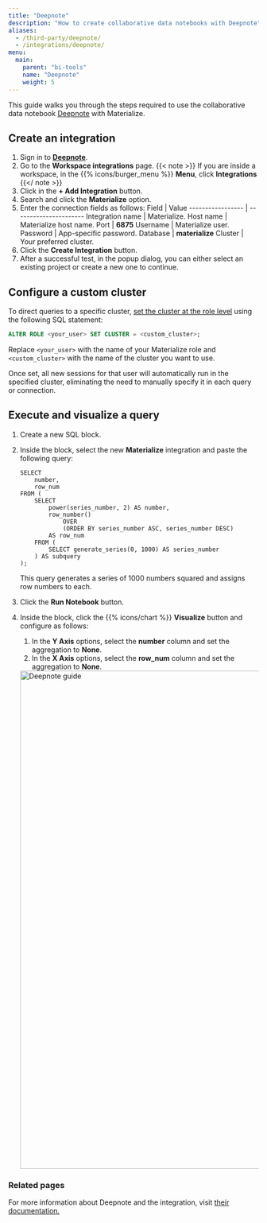 ```yaml
---
title: "Deepnote"
description: "How to create collaborative data notebooks with Deepnote"
aliases:
  - /third-party/deepnote/
  - /integrations/deepnote/
menu:
  main:
    parent: "bi-tools"
    name: "Deepnote"
    weight: 5
---
```


This guide walks you through the steps required to use the collaborative data notebook [Deepnote](https://deepnote.com/) with Materialize.

## Create an integration

1. Sign in to **[Deepnote](https://deepnote.com/)**.
2. Go to the **Workspace integrations** page.
  {{< note >}}
  If you are inside a workspace, in the {{% icons/burger_menu %}} **Menu**, click **Integrations**
  {{</ note >}}
1. Click in the **+ Add Integration** button.
2. Search and click the **Materialize** option.
3. Enter the connection fields as follows:
    Field             | Value
    ----------------- | ----------------------
    Integration name  | Materialize.
    Host name         | Materialize host name.
    Port              | **6875**
    Username          | Materialize user.
    Password          | App-specific password.
    Database          | **materialize**
    Cluster           | Your preferred cluster.
4. Click the **Create Integration** button.
5. After a successful test, in the popup dialog, you can either select an existing project or create a new one to continue.

## Configure a custom cluster

To direct queries to a specific cluster, [set the cluster at the role level](/sql/alter-role) using the following SQL statement:

```sql
ALTER ROLE <your_user> SET CLUSTER = <custom_cluster>;
```

Replace `<your_user>` with the name of your Materialize role and `<custom_cluster>` with the name of the cluster you want to use.

Once set, all new sessions for that user will automatically run in the specified cluster, eliminating the need to manually specify it in each query or connection.

## Execute and visualize a query

1. Create a new SQL block.

2. Inside the block, select the new **Materialize** integration and paste the following query:
    ```mzsql
    SELECT
        number,
        row_num
    FROM (
        SELECT
            power(series_number, 2) AS number,
            row_number()
                OVER
                (ORDER BY series_number ASC, series_number DESC)
            AS row_num
        FROM (
            SELECT generate_series(0, 1000) AS series_number
        ) AS subquery
    );
    ```

    This query generates a series of 1000 numbers squared and assigns row numbers to each.
3. Click the **Run Notebook** button.

4. Inside the block, click the {{% icons/chart %}} **Visualize** button and configure as follows:
   1. In the **Y Axis** options, select the **number** column and set the aggregation to **None**.
   2. In the **X Axis** options, select the **row_num** column and set the aggregation to **None**.

   <img width="1002" alt="Deepnote guide" src="https://github.com/joacoc/materialize/assets/11491779/fdd21c0c-db2f-4096-8d7a-dd38bdfb646d">


### Related pages

For more information about Deepnote and the integration, visit [their documentation.](https://deepnote.com/docs/materialize)
